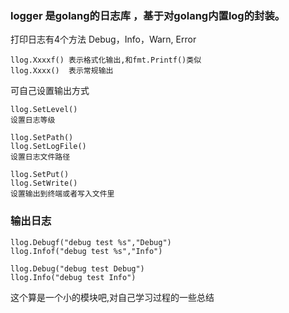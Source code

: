 ### logger 是golang的日志库 ，基于对golang内置log的封装。

打印日志有4个方法 Debug，Info，Warn, Error

```
llog.Xxxxf() 表示格式化输出,和fmt.Printf()类似
llog.Xxxx()  表示常规输出
```

可自己设置输出方式
```
llog.SetLevel()
设置日志等级

llog.SetPath()
llog.SetLogFile()
设置日志文件路径

llog.SetPut() 
llog.SetWrite()
设置输出到终端或者写入文件里
```

### 输出日志
```
llog.Debugf("debug test %s","Debug")
llog.Infof("debug test %s","Info")

llog.Debug("debug test Debug")
llog.Info("debug test Info")
```


这个算是一个小的模块吧,对自己学习过程的一些总结